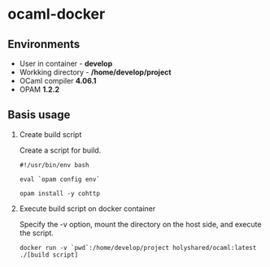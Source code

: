 # ocaml-docker

## Environments

* User in container - **develop**
* Workking directory - **/home/develop/project**
* OCaml compiler **4.06.1**
* OPAM **1.2.2**

## Basis usage

1. Create build script

	Create a script for build.

	```shell
	#!/usr/bin/env bash

	eval `opam config env`

	opam install -y cohttp
	```

2. Execute build script on docker container

	Specify the -v option, mount the directory on the host side, and execute the script.

	```shell
	docker run -v `pwd`:/home/develop/project holyshared/ocaml:latest ./[build script]
	```
